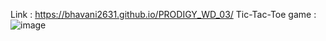 Link : https://bhavani2631.github.io/PRODIGY_WD_03/
Tic-Tac-Toe game : ![image](https://github.com/user-attachments/assets/abbdf65c-5456-4dbb-86bc-b973a594b975)

